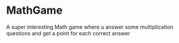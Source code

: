 # MathGame
A super interesting Math game where u answer some multiplication questions and get a point for each correct answer

